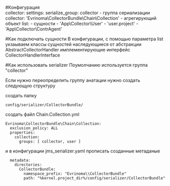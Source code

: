 #Конфигурация  
    collector:
      settings:
        serialize_group: collector  - группа сериализации
        collector: 'Evrinoma\CollectorBundle\Chain\Collection' - агрегирующий объект
        list: - сущности
          - 'App\Collector\User'
          - 'user.project'
          - 'App\Collector\ContrAgent'

#Как подключать сущности
В конфигурации, с помощью параметра list укзаываем классы сущностей наследующиеся от абстракции AbstractCollectorHandler имплементирующие интерфейс CollectorHandlerInterface


#Как использовать serializer
Поумолчанию используется группа "collector"


Если нужно переопределить группу анатации нужно создать следующую структуру

создать папку

    config/serializer/CollectorBundle/
       
создать файл Chain.Collection.yml

    Evrinoma\CollectorBundle\Chain\Collection:
      exclusion_policy: ALL
      properties:
        collection:
          groups: [ collector, user ]

и в конфигурации jms_serializer.yaml прописать созданные метаданые

      metadata:
        directories:
          CollectorBundle:
            namespace_prefix: "Evrinoma\\CollectorBundle"
            path: "%kernel.project_dir%/config/serializer/CollectorBundle"

